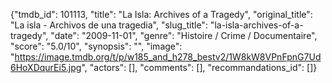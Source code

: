 {"tmdb_id": 101113, "title": "La Isla: Archives of a Tragedy", "original_title": "La isla - Archivos de una tragedia", "slug_title": "la-isla-archives-of-a-tragedy", "date": "2009-11-01", "genre": "Histoire / Crime / Documentaire", "score": "5.0/10", "synopsis": "", "image": "https://image.tmdb.org/t/p/w185_and_h278_bestv2/1W8kW8VPnFpnG7Ud6HoXDqurEi5.jpg", "actors": [], "comments": [], "recommandations_id": []}